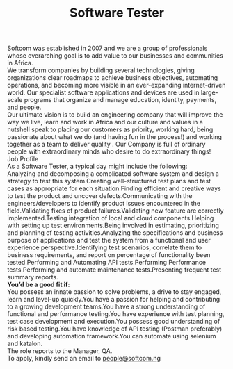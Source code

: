 ---
title:              Software Tester
location:           Lagos
contract_type:      Permanent 
department:         Engineering
featured_image:     /uploads/headers/openings-header.jpg
body: |- 
    Softcom was established in 2007 and we are a group of professionals whose overarching goal is to add value to our businesses and communities in Africa.
    
    We transform companies by building several technologies, giving organizations clear roadmaps to achieve business objectives, automating operations, and becoming more visible in an ever-expanding internet-driven world. Our specialist software applications and devices are used in large-scale programs that organize and manage education, identity, payments, and people.

    Our ultimate vision is to build an engineering company that will improve the way we live, learn and work in Africa and our culture and values  in a nutshell speak to placing our customers as priority, working hard, being passionate about what we do (and having fun in the process!) and working together as a team to deliver quality . Our Company is full of ordinary people with extraordinary minds who desire to do extraordinary things!
   
   
    ### Job Profile
    As a Software Tester, a typical day might include the following:
    - Analyzing and decomposing a complicated software system and design a strategy to test this system.
    - Creating well-structured test plans and test cases as appropriate for each situation.
    - Finding efficient and creative ways to test the product and uncover defects.
    - Communicating with the engineers/developers to identify product issues encountered in the field.
    - Validating fixes of product failures.
    - Validating new feature are correctly implemented.
    - Testing integration of local and cloud components.
    - Helping with setting up test environments.
    - Being involved in estimating, prioritizing and planning of testing activities.
    - Analyzing the specifications and business purpose of applications and test the system from a functional and user experience perspective.
    - Identifying test scenarios, correlate them to business requirements, and report on percentage of functionality been tested.
    - Performing and Automating API tests.
    - Performing Performance tests.
    - Performing and automate maintenance tests.
    - Presenting frequent test summary reports.
  

    __You’d be a good fit if:__
    - You possess an innate passion to solve problems, a drive to stay engaged, learn and level-up quickly.
    - You have a passion for helping and contributing to a growing development teams. 
    - You have a strong understanding of functional and performance testing.
    - You have experience with test planning, test case development and execution.
    - You possess good understanding of risk based testing. 
    - You have knowledge of API testing (Postman preferably) and developing automation framework.
    - You can automate using selenium and katalon. 

    The role reports to the Manager, QA.    
    To apply, kindly send an email to people@softcom.ng
---